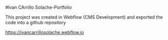 #Ivan CArrillo Solache-Portfolio

This project was created in Webflow (CMS Development) and exported the code into a github repository

https://ivancarrillosolache.webflow.io
